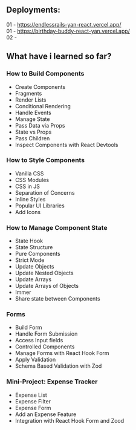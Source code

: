 ## Deployments:

01 - https://endlessrails-yan-react.vercel.app/<br>
01 - https://birthday-buddy-react-yan.vercel.app/<br>
02 - 

## What have i learned so far?

### How to Build Components

<ul>
   <li>Create Components</li>
   <li>Fragments</li>
   <li>Render Lists</li>
   <li>Conditional Rendering</li>
   <li>Handle Events</li>
   <li>Manage State</li>
   <li>Pass Data via Props</li>
   <li>State vs Props</li>
   <li>Pass Children</li>
   <li>Inspect Components with React Devtools</li>
</ul>

### How to Style Components

<ul>
   <li>Vanilla CSS</li>
   <li>CSS Modules</li>
   <li>CSS in JS</li>
   <li>Separation of Concerns</li>
   <li>Inline Styles</li>
   <li>Popular UI Libraries</li>
   <li>Add Icons</li>
</ul>

### How to Manage Component State

<ul>
   <li>State Hook</li>
   <li>State Structure</li>
   <li>Pure Components</li>
   <li>Strict Mode</li>
   <li>Update Objects</li>
   <li>Update Nested Objects</li>
   <li>Update Arrays</li>
   <li>Update Arrays of Objects</li>
   <li>Immer</li>
   <li>Share state between Components</li>
</ul>

### Forms

<ul>
   <li>Build Form</li>
   <li>Handle Form Submission</li>
   <li>Access Input fields</li>
   <li>Controlled Components</li>
   <li>Manage Forms with React Hook Form</li>
   <li>Apply Validation</li>
   <li>Schema Based Validation with Zod</li>
</ul>

### Mini-Project: Expense Tracker

<ul>
   <li>Expense List</li>
   <li>Expense Filter</li>
   <li>Expense Form</li>
   <li>Add an Expense Feature</li>
   <li>Integration with React Hook Form and Zood</li>
</ul>
